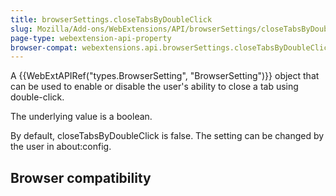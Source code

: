```yaml
---
title: browserSettings.closeTabsByDoubleClick
slug: Mozilla/Add-ons/WebExtensions/API/browserSettings/closeTabsByDoubleClick
page-type: webextension-api-property
browser-compat: webextensions.api.browserSettings.closeTabsByDoubleClick
---
```




A {{WebExtAPIRef("types.BrowserSetting", "BrowserSetting")}} object that can be used to enable or disable the user's ability to close a tab using double-click.

The underlying value is a boolean.

By default, closeTabsByDoubleClick is false. The setting can be changed by the user in about:config.

## Browser compatibility



